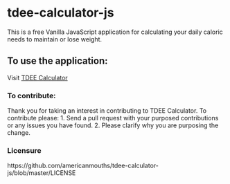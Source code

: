 # tdee-calculator-js

This is a free Vanilla JavaScript application for calculating your daily caloric needs to maintain or lose weight.

<h2>To use the application:</h2>
<p>Visit <a href="http://www.kaylahansen.com/projects/tdee_calculator">TDEE Calculator</a></p>

<h3>To contribute:</h3>
Thank you for taking an interest in contributing to TDEE Calculator.
To contribute please:
1. Send a pull request with your purposed contributions or any issues you have found.
2. Please clarify why you are purposing the change.

<h3>Licensure</h3>
https://github.com/americanmouths/tdee-calculator-js/blob/master/LICENSE

